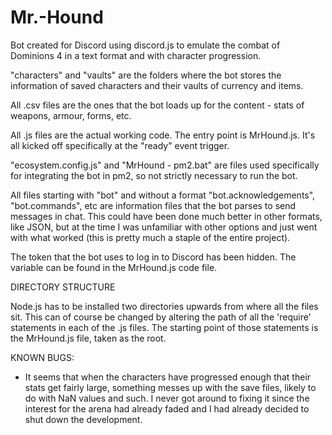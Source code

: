 # Mr.-Hound
Bot created for Discord using discord.js to emulate the combat of Dominions 4 in a text format and with character progression.

"characters" and "vaults" are the folders where the bot stores the information of saved characters and their vaults of currency and items.

All .csv files are the ones that the bot loads up for the content - stats of weapons, armour, forms, etc.

All .js files are the actual working code. The entry point is MrHound.js. It's all kicked off specifically at the "ready" event trigger.

"ecosystem.config.js" and "MrHound - pm2.bat" are files used specifically for integrating the bot in pm2, so not strictly necessary to run the bot.

All files starting with "bot" and without a format "bot.acknowledgements", "bot.commands", etc are information files that the bot parses to send messages in chat. This could have been done much better in other formats, like JSON, but at the time I was unfamiliar with other options and just went with what worked (this is pretty much a staple of the entire project).

The token that the bot uses to log in to Discord has been hidden. The variable can be found in the MrHound.js code file.


DIRECTORY STRUCTURE

Node.js has to be installed two directories upwards from where all the files sit. This can of course be changed by altering the path of all the 'require' statements in each of the .js files. The starting point of those statements is the MrHound.js file, taken as the root.


KNOWN BUGS:

- It seems that when the characters have progressed enough that their stats get fairly large, something messes up with the save files, likely to do with NaN values and such. I never got around to fixing it since the interest for the arena had already faded and I had already decided to shut down the development.
